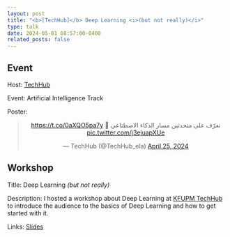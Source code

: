 ```yaml
---
layout: post
title: "<b>[TechHub]</b> Deep Learning <i>(but not really)</i>"
type: talk
date: 2024-05-01 08:57:00-0400
related_posts: false
---
```


## Event

Host: [TechHub](https://twitter.com/TechHub_ela)

Event: Artificial Intelligence Track

Poster:
<blockquote class="twitter-tweet" data-dnt="true" align="center"><p lang="ar" dir="rtl">تعرّف على متحدثين مسار الذكاء الاصطناعي 🎤 <a href="https://t.co/0aXQO5pa7y">https://t.co/0aXQO5pa7y</a> <a href="https://t.co/j3ejuapXUe">pic.twitter.com/j3ejuapXUe</a></p>&mdash; TechHub (@TechHub_ela) <a href="https://twitter.com/TechHub_ela/status/1783532723157496276?ref_src=twsrc%5Etfw">April 25, 2024</a></blockquote>
<script async src="https://platform.twitter.com/widgets.js" charset="utf-8"></script>

## Workshop
Title: Deep Learning *(but not really)*

Description:
I hosted a workshop about Deep Learning at [KFUPM TechHub](https://twitter.com/TechHub_ela) to introduce the audience to the basics of Deep Learning and how to get started with it.

Links: [Slides](https://docs.google.com/file/u/4/d/1RXgOwHQKDf246HrvKHt_pvE7tLCSuHpQ/edit?usp=docslist_api&filetype=mspresentation)